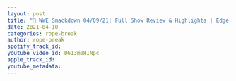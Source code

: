 ```yaml
---
layout: post
title: "🔴 WWE Smackdown 04/09/21| Full Show Review & Highlights | Edge vs Daniel Bryan vs Roman Reigns"
date: 2021-04-10
categories: rope-break
author: rope-break
spotify_track_id: 
youtube_video_id: D613m0HINpc
apple_track_id: 
youtube_metadata: 
---
```

